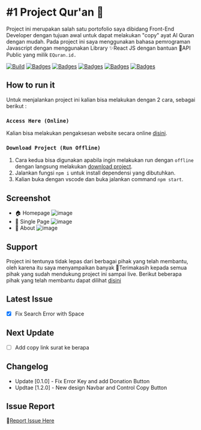 # #1 Project Qur'an 📖

Project ini merupakan salah satu portofolio saya dibidang Front-End Developer dengan tujuan awal untuk dapat melakukan "copy" ayat Al Quran dengan mudah. Pada project ini saya menggunakan bahasa pemrograman Javascript dengan menggunakan Library ✨React JS dengan bantuan 🌉API Public yang milik ```EQuran.id.```

[![Build](https://img.shields.io/github/followers/fajriyan?label=Follow%20Me&style=social)](https://github.com/login?return_to=https%3A%2F%2Fgithub.com%2Ffajriyan)
[![Badges](https://img.shields.io/github/stars/fajriyan/al-quran?style=social)]()
[![Badges](https://img.shields.io/github/languages/code-size/fajriyan/al-quran?label=Code%20Size&style=social)]()
[![Badges](https://img.shields.io/github/directory-file-count/fajriyan/al-quran?label=All%20Files&style=social)]()
[![Badges](https://img.shields.io/github/package-json/v/fajriyan/al-quran?label=package.json%20v.&style=social)]()
[![Badges](https://img.shields.io/npm/l/react?style=social)]()



## How to run it

Untuk menjalankan project ini kalian bisa melakukan dengan 2 cara, sebagai berikut : 

### `Access Here (Online)`

Kalian bisa melakukan pengaksesan website secara online [disini](https://github.com/fajriyan/al-quran/releases/tag/Latest).


### `Download Project (Run Offline)`

1. Cara kedua bisa digunakan apabila ingin melakukan run dengan `offline` dengan langsung melakukan [download project](https://github.com/fajriyan/al-quran.git).
2. Jalankan fungsi `npm i` untuk install dependensi yang dibutuhkan.
3. Kalian buka dengan vscode dan buka jalankan command `npm start`.

## Screenshot
- 🏠 Homepage 
![image](https://user-images.githubusercontent.com/56616688/211449390-3b0c71ad-6f5e-4c00-941b-5be23a2027b5.png)
- 📃 Single Page
![image](https://user-images.githubusercontent.com/56616688/211449489-24447f80-d9fb-4d29-abb3-ee705f5e14b2.png)
- 📎 About 
![image](https://user-images.githubusercontent.com/56616688/211449549-d3d5507e-ff70-4dd5-a745-8ec231326269.png)

## Support
Project ini tentunya tidak lepas dari berbagai pihak yang telah membantu, oleh karena itu saya menyampaikan banyak 🙏Terimakasih kepada semua pihak yang sudah mendukung project ini sampai live. Berikut beberapa pihak yang telah membantu dapat dilihat [disini](https://al-quran.pages.dev/about/)

## Latest Issue
- [x] Fix Search Error with Space

## Next Update
- [ ] Add copy link surat ke berapa  

## Changelog
- Update [0.1.0] - Fix Error Key and add Donation Button
- Updtae [1.2.0] - New design Navbar and Control Copy Button

## Issue Report
📢[Report Issue Here](https://github.com/fajriyan/al-quran/issues/new)
